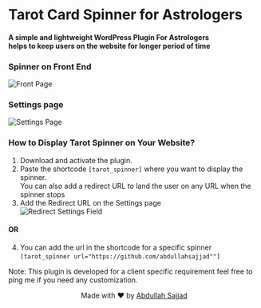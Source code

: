 # Tarot Card Spinner for Astrologers

#### A simple and lightweight WordPress Plugin For Astrologers <br> helps to keep users on the website for longer period of time

### Spinner on Front End
![Front Page](https://i.imgur.com/Mt5g48Z.png)

### Settings page
![Settings Page](https://i.imgur.com/s1N1KWk.png)

### How to Display Tarot Spinner on Your Website?
1. Download and activate the plugin.
2. Paste the shortcode `[tarot_spinner]` where you want to display the spinner.
<br>You can also add a redirect URL to land the user on any URL when the spinner stops
3. Add the Redirect URL on the Settings page
<br> ![Redirect Settings Field](https://i.imgur.com/INJ76Bw.png)
#### OR
4. You can add the url in the shortcode for a specific spinner
<br> `[tarot_spinner url="https://github.com/abdullahsajjad""]`

Note: This plugin is developed for a client specific requirement feel free to ping me if you need any customization.

<p align="center"> Made with ❤️ by  <a href="https://www.linkedin.com/in/abdullahsajjad/">Abdullah Sajjad</a></p>
